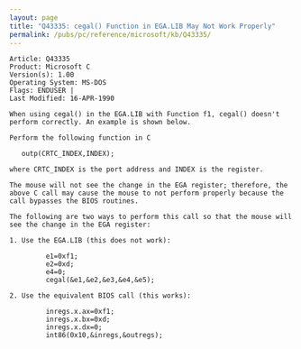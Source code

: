 ```yaml
---
layout: page
title: "Q43335: cegal() Function in EGA.LIB May Not Work Properly"
permalink: /pubs/pc/reference/microsoft/kb/Q43335/
---
```


	Article: Q43335
	Product: Microsoft C
	Version(s): 1.00
	Operating System: MS-DOS
	Flags: ENDUSER |
	Last Modified: 16-APR-1990
	
	When using cegal() in the EGA.LIB with Function f1, cegal() doesn't
	perform correctly. An example is shown below.
	
	Perform the following function in C
	
	   outp(CRTC_INDEX,INDEX);
	
	where CRTC_INDEX is the port address and INDEX is the register.
	
	The mouse will not see the change in the EGA register; therefore, the
	above C call may cause the mouse to not perform properly because the
	call bypasses the BIOS routines.
	
	The following are two ways to perform this call so that the mouse will
	see the change in the EGA register:
	
	1. Use the EGA.LIB (this does not work):
	
	         e1=0xf1;
	         e2=0xd;
	         e4=0;
	         cegal(&e1,&e2,&e3,&e4,&e5);
	
	2. Use the equivalent BIOS call (this works):
	
	         inregs.x.ax=0xf1;
	         inregs.x.bx=0xd;
	         inregs.x.dx=0;
	         int86(0x10,&inregs,&outregs);
